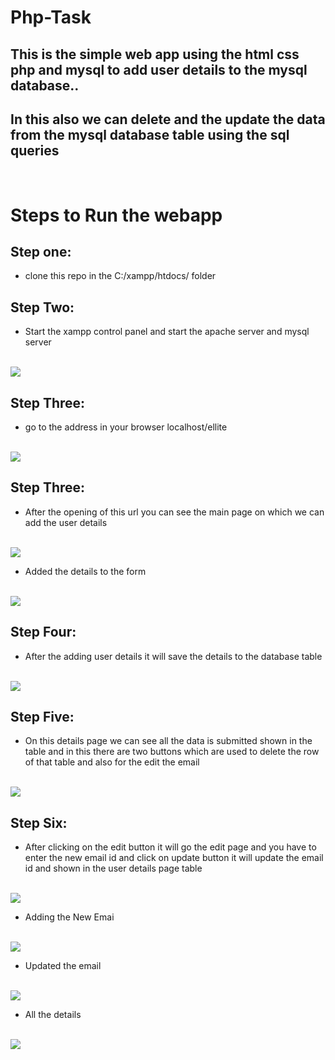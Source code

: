 # Php-Task
## This is the simple web app using the html css php and mysql to add user details to the mysql database..
## In this also we can delete and the update the data from the mysql database table using the sql queries

<br />

# Steps to Run the webapp

## Step one:
- clone this repo in the C:/xampp/htdocs/ folder
## Step Two:
- Start the xampp control panel and start the apache server and mysql server

<br />

<img src="Screenshot (21).png"/>

<br />

## Step Three:
- go to the address in your browser localhost/ellite

<br />

<img src="Screenshot (23).png"/>

<br />

## Step Three:
- After the opening of this url you can see the main page on which we can add the user details

<br />

<img src="Screenshot (14).png"/>

<br />

- Added the details to the form

<br />

<img src="Screenshot (15).png"/>

<br />

## Step Four:
- After the adding user details it will save the details to the database table

<br />

<img src="Screenshot (16).png"/>

<br />

## Step Five:
- On this details page we can see all the data is submitted shown in the table and in this there are two buttons which are used to delete the row of that table and also for the edit the email

<br />

<img src="Screenshot (16).png"/>

<br />

## Step Six:
- After clicking on the edit button it will go the edit page and you have to enter the new email id and click on update button it will update the email id and shown in the user details page table 


<br />

<img src="Screenshot (17).png"/>

<br />

- Adding the New Emai

<br />

<img src="Screenshot (18).png"/>

<br />

- Updated the email

<br />

<img src="Screenshot (19).png"/>

<br />

- All the details

<br />

<img src="Screenshot (24).png"/>



